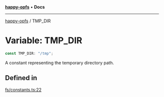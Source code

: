 [**happy-opfs**](../README.md) • **Docs**

***

[happy-opfs](../README.md) / TMP\_DIR

# Variable: TMP\_DIR

```ts
const TMP_DIR: "/tmp";
```

A constant representing the temporary directory path.

## Defined in

[fs/constants.ts:22](https://github.com/JiangJie/happy-opfs/blob/a4847fb43bf2d37df760679e172324cb91fbf2ca/src/fs/constants.ts#L22)
